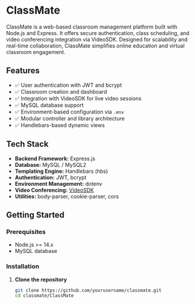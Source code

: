# ClassMate

ClassMate is a web-based classroom management platform built with Node.js and Express. It offers secure authentication, class scheduling, and video conferencing integration via VideoSDK. Designed for scalability and real-time collaboration, ClassMate simplifies online education and virtual classroom engagement.

## Features

- ✅ User authentication with JWT and bcrypt
- ✅ Classroom creation and dashboard
- ✅ Integration with VideoSDK for live video sessions
- ✅ MySQL database support
- ✅ Environment-based configuration via `.env`
- ✅ Modular controller and library architecture
- ✅ Handlebars-based dynamic views

## Tech Stack

- **Backend Framework:** Express.js
- **Database:** MySQL / MySQL2
- **Templating Engine:** Handlebars (hbs)
- **Authentication:** JWT, bcrypt
- **Environment Management:** dotenv
- **Video Conferencing:** [VideoSDK](https://www.videosdk.live/)
- **Utilities:** body-parser, cookie-parser, cors

## Getting Started

### Prerequisites

- Node.js >= 14.x
- MySQL database

### Installation

1. **Clone the repository**

   ```bash
   git clone https://github.com/yourusername/classmate.git
   cd classmate/ClassMate

